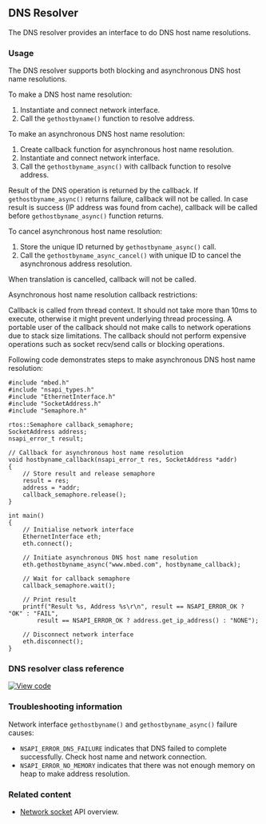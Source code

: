 ## DNS Resolver

The DNS resolver provides an interface to do DNS host name resolutions.

### Usage

The DNS resolver supports both blocking and asynchronous DNS host name resolutions.

To make a DNS host name resolution: 

1. Instantiate and connect network interface.
1. Call the `gethostbyname()` function to resolve address. 

To make an asynchronous DNS host name resolution:

1. Create callback function for asynchronous host name resolution. 
1. Instantiate and connect network interface.
1. Call the `gethostbyname_async()` with callback function to resolve address.

Result of the DNS operation is returned by the callback. If `gethostbyname_async()` returns failure, callback will not be called. In case result is success (IP address was found from cache), callback will be called before `gethostbyname_async()` function returns.

To cancel asynchronous host name resolution:

1. Store the unique ID returned by `gethostbyname_async()` call.
1. Call the `gethostbyname_async_cancel()` with unique ID to cancel the asynchronous address resolution.

When translation is cancelled, callback will not be called.

Asynchronous host name resolution callback restrictions:

Callback is called from thread context. It should not take more than 10ms to execute, otherwise it might prevent underlying thread processing. A portable user of the callback should not make calls to network operations due to stack size limitations. The callback should not perform expensive operations such as socket recv/send calls or blocking operations.

Following code demonstrates steps to make asynchronous DNS host name resolution:


```
#include "mbed.h"
#include "nsapi_types.h"
#include "EthernetInterface.h"
#include "SocketAddress.h"
#include "Semaphore.h"

rtos::Semaphore callback_semaphore;
SocketAddress address;
nsapi_error_t result;

// Callback for asynchronous host name resolution
void hostbyname_callback(nsapi_error_t res, SocketAddress *addr)
{
    // Store result and release semaphore
    result = res;
    address = *addr;
    callback_semaphore.release();
}

int main()
{
    // Initialise network interface
    EthernetInterface eth;
    eth.connect();

    // Initiate asynchronous DNS host name resolution
    eth.gethostbyname_async("www.mbed.com", hostbyname_callback);

    // Wait for callback semaphore
    callback_semaphore.wait();

    // Print result
    printf("Result %s, Address %s\r\n", result == NSAPI_ERROR_OK ? "OK" : "FAIL",
        result == NSAPI_ERROR_OK ? address.get_ip_address() : "NONE");

    // Disconnect network interface
    eth.disconnect();
}

```
### DNS resolver class reference

[![View code](https://www.mbed.com/embed/?type=library)](http://os-doc-builder.test.mbed.com/docs/development/mbed-os-api-doxy/class_dns.html)

### Troubleshooting information

Network interface `gethostbyname()` and `gethostbyname_async()` failure causes:

- `NSAPI_ERROR_DNS_FAILURE` indicates that DNS failed to complete successfully. Check host name and network connection.
- `NSAPI_ERROR_NO_MEMORY` indicates that there was not enough memory on heap to make address resolution.

### Related content

- [Network socket](/docs/development/reference/network-socket.html) API overview.
